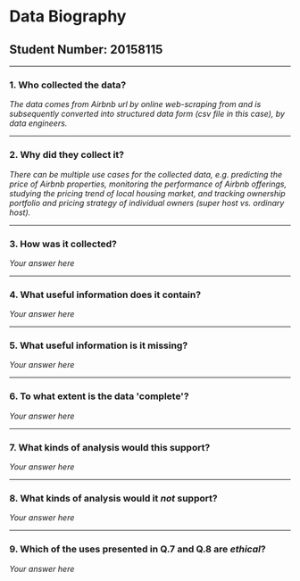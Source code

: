 # Data Biography

## Student Number: 20158115

---

### 1. Who collected the data?

_The data comes from Airbnb url by online web-scraping from and is subsequently converted into structured data form (csv file in this case), by data engineers._

---

### 2. Why did they collect it?

_There can be multiple use cases for the collected data, e.g. predicting the price of Airbnb properties, monitoring the performance of Airbnb offerings, studying the pricing trend of local housing market, and tracking ownership portfolio and pricing strategy of individual owners (super host vs. ordinary host)._

---

### 3. How was it collected?

_Your answer here_

---

### 4. What useful information does it contain?


_Your answer here_

---

### 5. What useful information is it missing?

_Your answer here_

---

### 6. To what extent is the data 'complete'?

_Your answer here_

---

### 7. What kinds of analysis would this support?

_Your answer here_

---

### 8. What kinds of analysis would it _not_ support?

_Your answer here_

---

### 9. Which of the uses presented in Q.7 and Q.8 are _ethical_?

_Your answer here_

 
